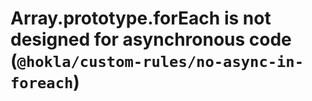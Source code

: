# Array.prototype.forEach is not designed for asynchronous code (`@hokla/custom-rules/no-async-in-foreach`)

<!-- end auto-generated rule header -->
